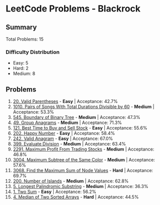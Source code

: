# LeetCode Problems - Blackrock

## Summary
Total Problems: 15

### Difficulty Distribution

- Easy: 5
- Hard: 2
- Medium: 8

## Problems

1. [20. Valid Parentheses](https://leetcode.com/problems/valid-parentheses/) - **Easy** | Acceptance: 42.7%
2. [1010. Pairs of Songs With Total Durations Divisible by 60](https://leetcode.com/problems/pairs-of-songs-with-total-durations-divisible-by-60/) - **Medium** | Acceptance: 53.3%
3. [545. Boundary of Binary Tree](https://leetcode.com/problems/boundary-of-binary-tree/) - **Medium** | Acceptance: 47.3%
4. [49. Group Anagrams](https://leetcode.com/problems/group-anagrams/) - **Medium** | Acceptance: 71.3%
5. [121. Best Time to Buy and Sell Stock](https://leetcode.com/problems/best-time-to-buy-and-sell-stock/) - **Easy** | Acceptance: 55.6%
6. [202. Happy Number](https://leetcode.com/problems/happy-number/) - **Easy** | Acceptance: 58.4%
7. [242. Valid Anagram](https://leetcode.com/problems/valid-anagram/) - **Easy** | Acceptance: 67.0%
8. [399. Evaluate Division](https://leetcode.com/problems/evaluate-division/) - **Medium** | Acceptance: 63.4%
9. [2291. Maximum Profit From Trading Stocks](https://leetcode.com/problems/maximum-profit-from-trading-stocks/) - **Medium** | Acceptance: 46.8%
10. [3004. Maximum Subtree of the Same Color](https://leetcode.com/problems/maximum-subtree-of-the-same-color/) - **Medium** | Acceptance: 57.6%
11. [3068. Find the Maximum Sum of Node Values](https://leetcode.com/problems/find-the-maximum-sum-of-node-values/) - **Hard** | Acceptance: 69.7%
12. [200. Number of Islands](https://leetcode.com/problems/number-of-islands/) - **Medium** | Acceptance: 62.8%
13. [5. Longest Palindromic Substring](https://leetcode.com/problems/longest-palindromic-substring/) - **Medium** | Acceptance: 36.3%
14. [1. Two Sum](https://leetcode.com/problems/two-sum/) - **Easy** | Acceptance: 56.2%
15. [4. Median of Two Sorted Arrays](https://leetcode.com/problems/median-of-two-sorted-arrays/) - **Hard** | Acceptance: 44.5%